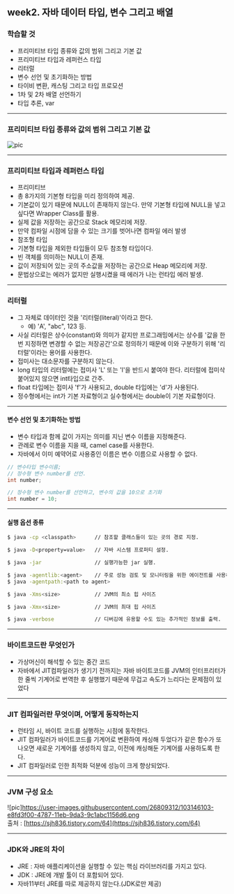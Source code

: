 
## week2. 자바 데이터 타입, 변수 그리고 배열

### 학습할 것
- 프리미티브 타입 종류와 값의 범위 그리고 기본 값
- 프리미티브 타입과 레퍼런스 타입
- 리터럴
- 변수 선언 및 초기화하는 방법
- 타이비 변환, 캐스팅 그리고 타입 프로모션
- 1차 및 2차 배열 선언하기
- 타입 추론, var

***

### 프리미티브 타입 종류와 값의 범위 그리고 기본 값
![pic](https://user-images.githubusercontent.com/26809312/103190330-bc762e00-4913-11eb-978f-fd4044664e60.png)

***

### 프리미티브 타입과 레퍼런스 타입
- 프리미티브 
 - 총 8가지의 기본형 타입을 미리 정의하여 제공.
 - 기본값이 있기 때문에 NULL이 존재하지 않는다. 만약 기본형 타입에 NULL을 넣고 싶다면 Wrapper Class를 활용.
 - 실제 값을 저장하는 공간으로 Stack 메모리에 저장.
 - 만약 컴파일 시점에 담을 수 있는 크기를 벗어나면 컴파일 에러 발생
- 참조형 타입
 - 기본형 타입을 제외한 타입들이 모두 참조형 타입이다.
 - 빈 객체를 의미하는 NULL이 존재.
 - 값이 저장되어 있는 곳의 주소값을 저장하는 공간으로 Heap 메모리에 저장.
 - 문법상으로는 에러가 없지만 실행시켰을 때 에러가 나는 런타입 에러 발생.

***

### 리터럴
- 그 자체로 데이터인 것을 '리터럴(literal)'이라고 한다.
  - 예) 'A', "abc", 123 등.
- 사실 리터럴은 상수(constant)와 의미가 같지만 프로그래밍에서는 상수를 '값을 한번 지정하면 변경할 수 없는 저장공간'으로 정의하기 때문에 이와 구분하기 위해 '리터럴'이라는 용어를 사용한다.
- 접미사는 대소문자를 구분하지 않는다.
- long 타입의 리터럴에는 접미사 'L' 또는 'l'을 반드시 붙여야 한다. 리터럴에 접미삭 붙어있지 않으면 int타입으로 간주.
- float 타입에는 접미사 'f'가 사용되고, double 타입에는 'd'가 사용된다.
- 정수형에서는 int가 기본 자료형이고 실수형에서는 double이 기본 자료형이다.

***

#### 변수 선언 및 초기화하는 방법
- 변수 타입과 함께 값이 가지는 의미를 지닌 변수 이름을 지정해준다.
- 관례로 변수 이름을 지을 때, camel case를 사용한다.
- 자바에서 이미 예약어로 사용중인 이름은 변수 이름으로 사용할 수 없다.
```java
// 변수타입 변수이름;
// 정수형 변수 number를 선언.
int number;
```
```java
// 정수형 변수 number를 선언하고, 변수의 값을 10으로 초기화
int number = 10;
```

***

#### 실행 옵션 종류
```bash
$ java -cp <classpath>      // 참조할 클래스들이 있는 곳의 경로 지정.

$ java -D<property=value>   // 자바 시스템 프로퍼티 설정.

$ java -jar                 // 실행가능한 jar 실행.

$ java -agentlib:<agent>    // 주로 성능 검토 및 모니터링을 위한 에이전트를 사용하기 위해 지정.
$ java -agentpath:<path to agent> 

$ java -Xms<size>           // JVM의 최소 힙 사이즈

$ java -Xmx<size>           // JVM의 최대 힙 사이즈

$ java -verbose             // 디버깅에 유용할 수도 있는 추가적인 정보를 출력.
```
***
### 바이트코드란 무엇인가
- 가상머신이 해석할 수 있는 중간 코드
- 자바에서 JIT컴파일러가 생기기 전까지는 자바 바이트코드를  JVM의 인터프리터가 한 줄씩 기계어로 번역한 후 실행했기 때문에 무겁고 속도가 느리다는 문제점이 있었다
***

### JIT 컴파일러란 무엇이며, 어떻게 동작하는지
- 런타임 시, 바이트 코드를 실행하는 시점에 동작한다.
- JIT 컴파일러가 바이트코드를 기계어로 변환하여 캐싱해 두었다가 같은 함수가 또 나오면 새로운 기계어를 생성하지 않고, 이전에 캐싱해둔 기계어를 사용하도록 한다.
- JIT 컴파일러로 인한 최적화 덕분에 성능이 크게 향상되었다.

***

### JVM 구성 요소
![pic]https://user-images.githubusercontent.com/26809312/103146103-e8fd3f00-4787-11eb-9da3-9c1abc1156d6.png
<br/>
 출처 : [https://sjh836.tistory.com/64](https://sjh836.tistory.com/64)
***

### JDK와 JRE의 차이
- JRE : 자바 애플리케이션을 실행할 수 있는 핵심 라이브러리를 가지고 있다.
- JDK : JRE에 개발 툴이 더 포함되어 있다.
- 자바11부터 JRE를 따로 제공하지 않는다.(JDK로만 제공)
